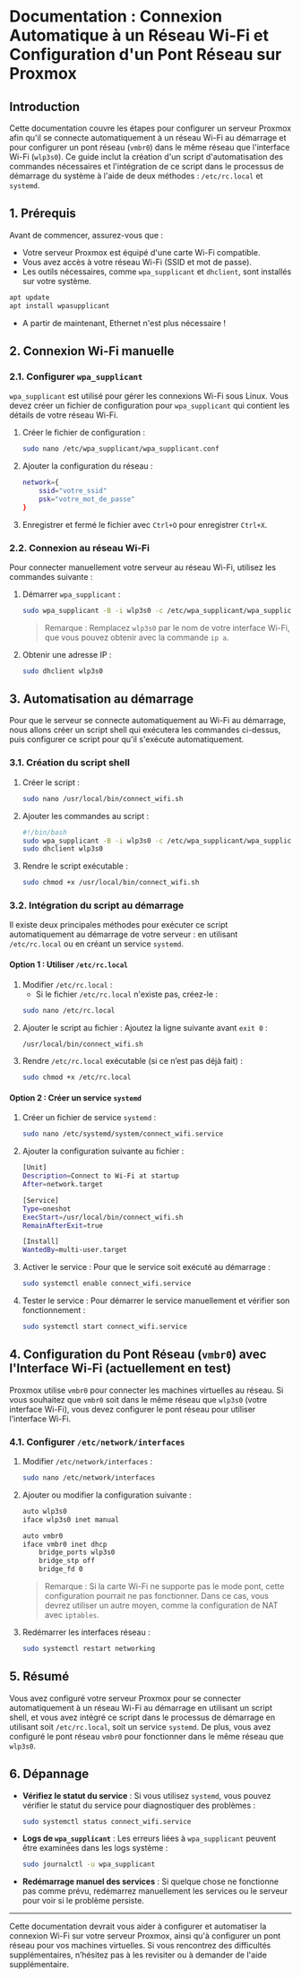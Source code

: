 
# Documentation : Connexion Automatique à un Réseau Wi-Fi et Configuration d'un Pont Réseau sur Proxmox

## Introduction
Cette documentation couvre les étapes pour configurer un serveur Proxmox afin qu'il se connecte automatiquement à un réseau Wi-Fi au démarrage et pour configurer un pont réseau (`vmbr0`) dans le même réseau que l'interface Wi-Fi (`wlp3s0`). Ce guide inclut la création d'un script d'automatisation des commandes nécessaires et l'intégration de ce script dans le processus de démarrage du système à l'aide de deux méthodes : `/etc/rc.local` et `systemd`.

## 1. Prérequis
Avant de commencer, assurez-vous que :
- Votre serveur Proxmox est équipé d'une carte Wi-Fi compatible.
- Vous avez accès à votre réseau Wi-Fi (SSID et mot de passe).
- Les outils nécessaires, comme `wpa_supplicant` et `dhclient`, sont installés sur votre système.
```bash
apt update
apt install wpasupplicant
```
- A partir de maintenant, Ethernet n'est plus nécessaire !
## 2. Connexion Wi-Fi manuelle

### 2.1. Configurer `wpa_supplicant`
`wpa_supplicant` est utilisé pour gérer les connexions Wi-Fi sous Linux. Vous devez créer un fichier de configuration pour `wpa_supplicant` qui contient les détails de votre réseau Wi-Fi.

1. Créer le fichier de configuration :
    ```bash
    sudo nano /etc/wpa_supplicant/wpa_supplicant.conf
    ```
2. Ajouter la configuration du réseau :
    ```bash
    network={
        ssid="votre_ssid"
        psk="votre_mot_de_passe"
    }
    ```
3. Enregistrer et fermé le fichier avec `Ctrl+O` pour enregistrer `Ctrl+X`.

### 2.2. Connexion au réseau Wi-Fi
Pour connecter manuellement votre serveur au réseau Wi-Fi, utilisez les commandes suivante :

1. Démarrer `wpa_supplicant` :
    ```bash
    sudo wpa_supplicant -B -i wlp3s0 -c /etc/wpa_supplicant/wpa_supplicant.conf
    ```
    > Remarque : Remplacez `wlp3s0` par le nom de votre interface Wi-Fi, que vous pouvez obtenir avec la commande `ip a`.

2. Obtenir une adresse IP :
    ```bash
    sudo dhclient wlp3s0
    ```

## 3. Automatisation au démarrage
Pour que le serveur se connecte automatiquement au Wi-Fi au démarrage, nous allons créer un script shell qui exécutera les commandes ci-dessus, puis configurer ce script pour qu'il s'exécute automatiquement.

### 3.1. Création du script shell

1. Créer le script :
    ```bash
    sudo nano /usr/local/bin/connect_wifi.sh
    ```
2. Ajouter les commandes au script :
    ```bash
    #!/bin/bash
    sudo wpa_supplicant -B -i wlp3s0 -c /etc/wpa_supplicant/wpa_supplicant.conf
    sudo dhclient wlp3s0
    ```
3. Rendre le script exécutable :
    ```bash
    sudo chmod +x /usr/local/bin/connect_wifi.sh
    ```

### 3.2. Intégration du script au démarrage
Il existe deux principales méthodes pour exécuter ce script automatiquement au démarrage de votre serveur : en utilisant `/etc/rc.local` ou en créant un service `systemd`.

#### Option 1 : Utiliser `/etc/rc.local`

1. Modifier `/etc/rc.local` :
    - Si le fichier `/etc/rc.local` n'existe pas, créez-le :
    ```bash
    sudo nano /etc/rc.local
    ```
2. Ajouter le script au fichier :
    Ajoutez la ligne suivante avant `exit 0` :
    ```bash
    /usr/local/bin/connect_wifi.sh
    ```
3. Rendre `/etc/rc.local` exécutable (si ce n’est pas déjà fait) :
    ```bash
    sudo chmod +x /etc/rc.local
    ```

#### Option 2 : Créer un service `systemd`

1. Créer un fichier de service `systemd` :
    ```bash
    sudo nano /etc/systemd/system/connect_wifi.service
    ```
2. Ajouter la configuration suivante au fichier :
    ```bash
    [Unit]
    Description=Connect to Wi-Fi at startup
    After=network.target

    [Service]
    Type=oneshot
    ExecStart=/usr/local/bin/connect_wifi.sh
    RemainAfterExit=true

    [Install]
    WantedBy=multi-user.target
    ```
3. Activer le service :
    Pour que le service soit exécuté au démarrage :
    ```bash
    sudo systemctl enable connect_wifi.service
    ```
4. Tester le service :
    Pour démarrer le service manuellement et vérifier son fonctionnement :
    ```bash
    sudo systemctl start connect_wifi.service
    ```

## 4. Configuration du Pont Réseau (`vmbr0`) avec l'Interface Wi-Fi (actuellement en test)
Proxmox utilise `vmbr0` pour connecter les machines virtuelles au réseau. Si vous souhaitez que `vmbr0` soit dans le même réseau que `wlp3s0` (votre interface Wi-Fi), vous devez configurer le pont réseau pour utiliser l'interface Wi-Fi.

### 4.1. Configurer `/etc/network/interfaces`

1. Modifier `/etc/network/interfaces` :
    ```bash
    sudo nano /etc/network/interfaces
    ```
2. Ajouter ou modifier la configuration suivante :
    ```bash
    auto wlp3s0
    iface wlp3s0 inet manual

    auto vmbr0
    iface vmbr0 inet dhcp
        bridge_ports wlp3s0
        bridge_stp off
        bridge_fd 0
    ```
    > Remarque : Si la carte Wi-Fi ne supporte pas le mode pont, cette configuration pourrait ne pas fonctionner. Dans ce cas, vous devrez utiliser un autre moyen, comme la configuration de NAT avec `iptables`.

3. Redémarrer les interfaces réseau :
    ```bash
    sudo systemctl restart networking
    ```

## 5. Résumé
Vous avez configuré votre serveur Proxmox pour se connecter automatiquement à un réseau Wi-Fi au démarrage en utilisant un script shell, et vous avez intégré ce script dans le processus de démarrage en utilisant soit `/etc/rc.local`, soit un service `systemd`. De plus, vous avez configuré le pont réseau `vmbr0` pour fonctionner dans le même réseau que `wlp3s0`.

## 6. Dépannage

- **Vérifiez le statut du service** : Si vous utilisez `systemd`, vous pouvez vérifier le statut du service pour diagnostiquer des problèmes :
    ```bash
    sudo systemctl status connect_wifi.service
    ```
- **Logs de `wpa_supplicant`** : Les erreurs liées à `wpa_supplicant` peuvent être examinées dans les logs système :
    ```bash
    sudo journalctl -u wpa_supplicant
    ```
- **Redémarrage manuel des services** : Si quelque chose ne fonctionne pas comme prévu, redémarrez manuellement les services ou le serveur pour voir si le problème persiste.

---

Cette documentation devrait vous aider à configurer et automatiser la connexion Wi-Fi sur votre serveur Proxmox, ainsi qu'à configurer un pont réseau pour vos machines virtuelles. Si vous rencontrez des difficultés supplémentaires, n’hésitez pas à les revisiter ou à demander de l'aide supplémentaire.
